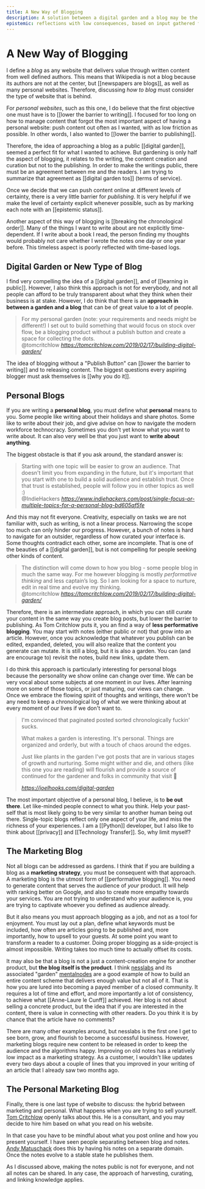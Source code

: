 ```yaml
---
title: A New Way of Blogging
description: A solution between a digital garden and a blog may be the answer many content creators are looking for.
epistemic: reflections with low consequences, based on input gathered from other online sources, and conscious practice. Associated risks are not fully developed
---
```

# A New Way of Blogging
I define a *blog* as any website that delivers value through written content from well defined authors. This means that Wikipedia is not a blog because its authors are not at the center, but [[newspapers are blogs]], as well as many personal websites. Therefore, discussing *how to blog* must consider the type of website that is behind. 

For *personal websites*, such as this one, I do believe that the first objective one must have is to [[lower the barrier to writing]]. I focused for too long on how to manage content that forgot the most important aspect of having a personal website: push content out often as I wanted, with as low friction as possible. In other words, I also wanted to [[lower the barrier to publishing]]. 

Therefore, the idea of approaching a blog as a public [[digital garden]], seemed a perfect fit for what I wanted to achieve. But gardening is only half the aspect of blogging, it relates to the writing, the content creation and curation but not to the publishing. In order to make the writings public, there must be an agreement between me and the readers. I am trying to summarize that agreement as [[digital garden tos]] (terms of service). 

Once we decide that we can push content online at different levels of certainty, there is a very little barrier for *publishing*. It is very helpful if we make the level of certainty explicit whenever possible, such as by marking each note with an [[epistemic status]]. 

Another aspect of this way of blogging is [[breaking the chronological order]]. Many of the things I want to write about are not explicitly time-dependent. If I write about a book I read, the person finding my thoughts would probably not care whether I wrote the notes one day or one year before. This timeless aspect is poorly reflected with time-based logs. 



## Digital Garden or New Type of Blog
I find very compelling the idea of a [[digital garden]], and of [[learning in public]]. However, I also think this approach is not for everybody, and not all people can afford to be truly transparent about what they think when their business is at stake. However, I do think that there is an **approach in between a garden and a blog** that can be of great value to a lot of people. 

<blockquote class="quoteback" darkmode="" data-title="Building%20a%20digital%20garden" data-author="@tomcritchlow" cite="https://tomcritchlow.com/2019/02/17/building-digital-garden/">
For my personal garden (note: your requirements and needs might be different!) I set out to build something that would focus on stock over flow, be a blogging product without a publish button and create a space for collecting the dots.
<footer>@tomcritchlow <cite><a href="https://tomcritchlow.com/2019/02/17/building-digital-garden/">https://tomcritchlow.com/2019/02/17/building-digital-garden/</a></cite></footer>
</blockquote>
<script note="" src="https://cdn.jsdelivr.net/gh/Blogger-Peer-Review/quotebacks@1/quoteback.js"></script>

The idea of blogging without a "Publish Button" can [[lower the barrier to writing]] and to releasing content. The biggest questions every aspiring blogger must ask themselves is [[why you do it]]. 

## Personal Blogs
If you are writing a **personal blog**, you must define what **personal** means to you. Some people like writing about their holidays and share photos. Some like to write about their job, and give advise on how to navigate the modern workforce technocracy. Sometimes you don't yet know what you want to write about. It can also very well be that you just want to **write about anything**. 

The biggest obstacle is that if you ask around, the standard answer is:

<blockquote class="quoteback" darkmode="" data-title="Single-focus%20or%20multiple%20topics%20for%20a%20personal%20blog%3F" data-author="@IndieHackers" cite="https://www.indiehackers.com/post/single-focus-or-multiple-topics-for-a-personal-blog-bd605af5fe">Starting with one topic will be easier to grow an audience. That doesn't limit you from expanding in the future, but it's important that you start with one to build a solid audience and establish trust. Once that trust is established, people will follow you in other topics as well :)
<footer>@IndieHackers <cite><a href="https://www.indiehackers.com/post/single-focus-or-multiple-topics-for-a-personal-blog-bd605af5fe">https://www.indiehackers.com/post/single-focus-or-multiple-topics-for-a-personal-blog-bd605af5fe</a></cite></footer>
</blockquote>
<script note="" src="https://cdn.jsdelivr.net/gh/Blogger-Peer-Review/quotebacks@1/quoteback.js"></script>

And this may not fit everyone. Creativity, especially on tasks we are not familiar with, such as writing, is not a linear process. Narrowing the scope too much can only hinder our progress. However, a bunch of notes is hard to navigate for an outsider, regardless of how curated your interface is. Some thoughts contradict each other, some are incomplete. That is one of the beauties of a [[digital garden]], but is not compelling for people seeking other kinds of content. 

<blockquote class="quoteback" darkmode="" data-title="Building%20a%20digital%20garden" data-author="@tomcritchlow" cite="https://tomcritchlow.com/2019/02/17/building-digital-garden/">The distinction will come down to how you blog - some people blog in much the same way. For me however blogging is mostly <em>performative thinking</em> and less captain’s log. So I am looking for a space to nurture, edit in real time and evolve my thinking.
<footer>@tomcritchlow <cite><a href="https://tomcritchlow.com/2019/02/17/building-digital-garden/">https://tomcritchlow.com/2019/02/17/building-digital-garden/</a></cite></footer>
</blockquote>
<script note="" src="https://cdn.jsdelivr.net/gh/Blogger-Peer-Review/quotebacks@1/quoteback.js"></script>

Therefore, there is an intermediate approach, in which you can still curate your content in the same way you create blog posts, but lower the barrier to publishing. As Tom Critchlow puts it, you an find a way of **less performative blogging**. You may start with notes (either public or not) that grow into an article. However, once you acknowledge that whatever you publish can be edited, expanded, deleted, you will also realize that the content you generate can mutate. It is still a blog, but it is also a garden. You can (and are encourage to) revisit the notes, build new links, update them. 

I do think this approach is particularly interesting for personal blogs because the personality we show online can change over time. We can be very vocal about some subjects at one moment in our lives. After learning more on some of those topics, or just maturing, our views can change. Once we embrace the flowing spirit of thoughts and writings, there won't be any need to keep a chronological log of what we were thinking about at every moment of our lives if we don't want to.

<blockquote class="quoteback" darkmode="" data-title="%F0%9F%8C%B1%20My%20blog%20is%20a%20digital%20garden%2C%20not%20a%20blog" data-author="" cite="https://joelhooks.com/digital-garden">
<p class="css-yw8fqx e1tutuyt0">I'm convinced that paginated posted sorted chronologically fuckin' sucks.</p><p class="css-yw8fqx e1tutuyt0">What makes a garden is interesting. It's personal. Things are organized and orderly, but with a touch of chaos around the edges.</p><p class="css-yw8fqx e1tutuyt0">Just like plants in the garden I've got posts that are in various stages of growth and nurturing. Some might wither and die, and others (like this one you are reading) will flourish and provide a source of continued for the gardener and folks in community that visit 👋</p>
<footer> <cite><a href="https://joelhooks.com/digital-garden">https://joelhooks.com/digital-garden</a></cite></footer>
</blockquote>
<script note="" src="https://cdn.jsdelivr.net/gh/Blogger-Peer-Review/quotebacks@1/quoteback.js"></script>

The most important objective of a personal blog, I believe, is to **be out there**. Let like-minded people connect to what you think. Help your past-self that is most likely going to be very similar to another human being out there. Single-topic blogs reflect only one aspect of your life, and miss the richness of your experiences. I am a [[Python]] developer, but I also like to think about [[privacy]] and [[Technology Transfer]]. So, why limit myself?

## The Marketing Blog
Not all blogs can be addressed as gardens. I think that if you are building a blog as a **marketing strategy**, you must be consequent with that approach. A marketing blog is the utmost form of [[performative blogging]]. You need to generate content that serves the audience of *your* product. It will help with ranking better on Google, and also to create more empathy towards your services. You are not trying to understand who your audience is, you are trying to captivate whoever you defined as audience already.

But it also means you must approach blogging as a job, and not as a tool for enjoyment. You must lay out a plan, define what keywords must be included, how often are articles going to be published and, more importantly, how to upsell to your guests. At some point you want to transform a reader to a customer. Doing proper blogging as a side-project is almost impossible. Writing takes too much time to actually offset its costs. 

It may also be that a blog is not a just a content-creation engine for another product, but **the blog itself is the product**. I think [nesslabs](https://nesslabs.com/) and its associated "garden" [mentalnodes](https://www.mentalnodes.com/) are a good example of how to build an entire content scheme that delivers enough value but not all of it. That is how you are lured into becoming a payed member of a closed community. It requires a lot of time and effort, and more importantly a lot of consistency, to achieve what [[Anne-Laure le Cunff]] achieved. Her blog is not about selling a concrete product, but the idea that if you are interested in the content, there is value in connecting with other readers. Do you think it is by chance that the article have no comments? 

There are many other examples around, but nesslabs is the first one I get to see born, grow, and flourish to become a successful business. However, marketing blogs require new content to be released in order to keep the audience and the algorithms happy. Improving on old notes has a relatively low impact as a marketing strategy. As a customer, I wouldn't like updates every two days about a couple of lines that you improved in your writing of an article that I already saw two months ago. 

## The Personal Marketing Blog
Finally, there is one last type of website to discuss: the hybrid between marketing and personal. What happens when you are trying to sell yourself. [Tom Critchlow](https://tomcritchlow.com) openly talks about this. He is a consultant, and you may decide to hire him based on what you read on his website. 

In that case you have to be mindful about what you post online and how you present yourself. I have seen people separating between blog and notes. [Andy Matuschack](notes.andymatuschak.org/) does this by having his notes on a separate domain. Once the notes evolve to a stable state he publishes them. 

As I discussed above, making the notes public is not for everyone, and not all notes can be shared. In any case, the approach of harvesting, curating, and linking knowledge applies. 